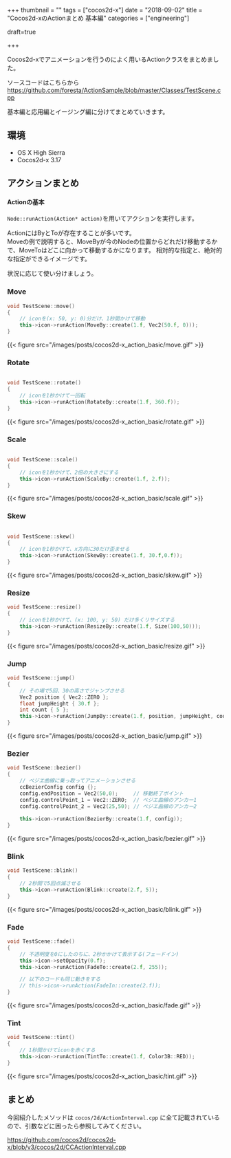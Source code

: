 +++
thumbnail = ""
tags = ["cocos2d-x"]
date = "2018-09-02"
title = "Cocos2d-xのActionまとめ 基本編"
categories = ["engineering"]

draft=true

+++

Cocos2d-xでアニメーションを行うのによく用いるActionクラスをまとめました。

ソースコードはこちらから
https://github.com/foresta/ActionSample/blob/master/Classes/TestScene.cpp

基本編と応用編とイージング編に分けてまとめていきます。

## 環境

* OS X High Sierra
* Cocos2d-x 3.17

## アクションまとめ

#### Actionの基本

`Node::runAction(Action* action)`を用いてアクションを実行します。

ActionにはByとToが存在することが多いです。\
Moveの例で説明すると、MoveByが今のNodeの位置からどれだけ移動するかで、MoveToはどこに向かって移動するかになります。
相対的な指定と、絶対的な指定ができるイメージです。

状況に応じて使い分けましょう。

### Move

```cpp
void TestScene::move()
{
    // iconを(x: 50, y: 0)分だけ、1秒間かけて移動
    this->icon->runAction(MoveBy::create(1.f, Vec2(50.f, 0)));
}
```

{{< figure src="/images/posts/cocos2d-x_action_basic/move.gif" >}}

### Rotate 

```cpp

void TestScene::rotate()
{
    // iconを1秒かけて一回転
    this->icon->runAction(RotateBy::create(1.f, 360.f));
}

```

{{< figure src="/images/posts/cocos2d-x_action_basic/rotate.gif" >}}

### Scale

```cpp

void TestScene::scale()
{
    // iconを1秒かけて、2倍の大きさにする
    this->icon->runAction(ScaleBy::create(1.f, 2.f));
}

```

{{< figure src="/images/posts/cocos2d-x_action_basic/scale.gif" >}}


### Skew
```cpp

void TestScene::skew()
{
    // iconを1秒かけて、x方向に30だけ歪ませる
    this->icon->runAction(SkewBy::create(1.f, 30.f,0.f));
}

```

{{< figure src="/images/posts/cocos2d-x_action_basic/skew.gif" >}}

### Resize

```cpp
void TestScene::resize()
{
    // iconを1秒かけて、(x: 100, y: 50) だけ多くリサイズする
    this->icon->runAction(ResizeBy::create(1.f, Size(100,50)));
}
```

{{< figure src="/images/posts/cocos2d-x_action_basic/resize.gif" >}}

### Jump

```cpp
void TestScene::jump()
{
    // その場で5回、30の高さでジャンプさせる
    Vec2 position { Vec2::ZERO };
    float jumpHeight { 30.f };
    int count { 5 };
    this->icon->runAction(JumpBy::create(1.f, position, jumpHeight, count));
}
```


{{< figure src="/images/posts/cocos2d-x_action_basic/jump.gif" >}}

### Bezier

```cpp
void TestScene::bezier()
{
    // ベジエ曲線に乗っ取ってアニメーションさせる
    ccBezierConfig config {};
    config.endPosition = Vec2(50,0);     // 移動終了ポイント
    config.controlPoint_1 = Vec2::ZERO;  // ベジエ曲線のアンカー1 
    config.controlPoint_2 = Vec2(25,50); // ベジエ曲線のアンカー2
    
    this->icon->runAction(BezierBy::create(1.f, config));
}

```
{{< figure src="/images/posts/cocos2d-x_action_basic/bezier.gif" >}}

### Blink 

```cpp
void TestScene::blink()
{
    // 2秒間で5回点滅させる
    this->icon->runAction(Blink::create(2.f, 5));
}
```
{{< figure src="/images/posts/cocos2d-x_action_basic/blink.gif" >}}

### Fade 

```cpp
void TestScene::fade() 
{
    // 不透明度を0にしたのちに、2秒かかけて表示する(フェードイン)
    this->icon->setOpacity(0.f);
    this->icon->runAction(FadeTo::create(2.f, 255));

    // 以下のコードも同じ動きをする
    // this->icon->runAction(FadeIn::create(2.f)); 
}
```
{{< figure src="/images/posts/cocos2d-x_action_basic/fade.gif" >}}

### Tint

```cpp
void TestScene::tint()
{
    // 1秒間かけてiconを赤くする
    this->icon->runAction(TintTo::create(1.f, Color3B::RED));
}
```
{{< figure src="/images/posts/cocos2d-x_action_basic/tint.gif" >}}

## まとめ

今回紹介したメソッドは `cocos/2d/ActionInterval.cpp` に全て記載されているので、引数などに困ったら参照してみてください。

https://github.com/cocos2d/cocos2d-x/blob/v3/cocos/2d/CCActionInterval.cpp
